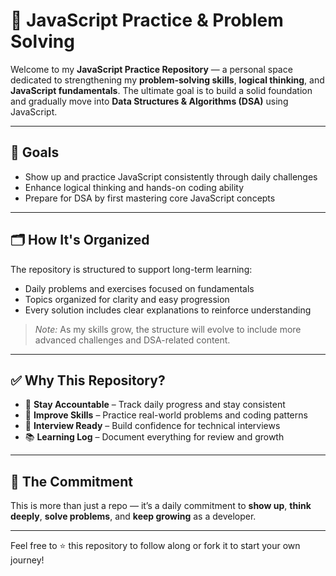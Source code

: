 # 🧠 JavaScript Practice & Problem Solving

Welcome to my **JavaScript Practice Repository** — a personal space dedicated to strengthening my **problem-solving skills**, **logical thinking**, and **JavaScript fundamentals**. The ultimate goal is to build a solid foundation and gradually move into **Data Structures & Algorithms (DSA)** using JavaScript.

---

## 🎯 Goals

- Show up and practice JavaScript consistently through daily challenges  
- Enhance logical thinking and hands-on coding ability  
- Prepare for DSA by first mastering core JavaScript concepts  

---

## 🗂️ How It's Organized

The repository is structured to support long-term learning:

- Daily problems and exercises focused on fundamentals  
- Topics organized for clarity and easy progression  
- Every solution includes clear explanations to reinforce understanding  

> *Note:* As my skills grow, the structure will evolve to include more advanced challenges and DSA-related content.

---

## ✅ Why This Repository?

- 📌 **Stay Accountable** – Track daily progress and stay consistent  
- 💪 **Improve Skills** – Practice real-world problems and coding patterns  
- 💼 **Interview Ready** – Build confidence for technical interviews  
- 📚 **Learning Log** – Document everything for review and growth  

---

## 🚀 The Commitment

This is more than just a repo — it’s a daily commitment to **show up**, **think deeply**, **solve problems**, and **keep growing** as a developer.


---

Feel free to ⭐ this repository to follow along or fork it to start your own journey!

